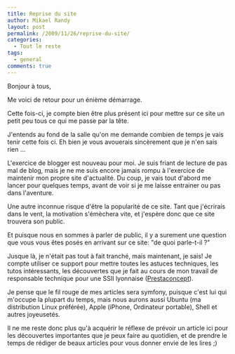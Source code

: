 ```yaml
---
title: Reprise du site
author: Mikael Randy
layout: post
permalink: /2009/11/26/reprise-du-site/
categories:
  - Tout le reste
tags:
  - general
comments: true
---
```

Bonjour à tous,

Me voici de retour pour un énième démarrage.

Cette fois-ci, je compte bien être plus présent ici pour mettre sur ce site un petit peu tous ce qui me passe par la tête.

J'entends au fond de la salle qu'on me demande combien de temps je vais tenir cette fois ci. Eh bien je vous avouerais sincèrement que je n'en sais rien ...

L'exercice de blogger est nouveau pour moi. Je suis friant de lecture de pas mal de blog, mais je ne me suis encore jamais rompu à l'exercice de maintenir mon propre site d'actualité. Du coup, je vais tout d'abord me lancer pour quelques temps, avant de voir si je me laisse entrainer ou pas dans l'aventure.

Une autre inconnue risque d'être la popularité de ce site. Tant que j'écrirais dans le vent, la motivation s'émèchera vite, et j'espère donc que ce site trouvera son public.

Et puisque nous en sommes à parler de public, il y a surement une question que vous vous êtes posés en arrivant sur ce site: "de quoi parle-t-il ?"

Jusque là, je n'était pas tout à fait tranché, mais maintenant, je sais! Je compte utiliser ce support pour mettre toutes les astuces techniques, les tutos intéressants, les découvertes que je fait au cours de mon travail de responsable technique pour une SSII lyonnaise ([Prestaconcept](http://www.prestaconcept.net)).

Je pense que le fil rouge de mes articles sera symfony, puisque c'est lui qui m'occupe la plupart du temps, mais nous aurons aussi Ubuntu (ma distribution Linux préférée), Apple (iPhone, Ordinateur portable), Shell et autres joyeusetés.

Il ne me reste donc plus qu'à acquérir le réflexe de prévoir un article ici pour les découvertes importantes que je peux faire au quotidien, et de prendre le temps de rédiger de beaux articles pour vous donner envie de les lires ;)
